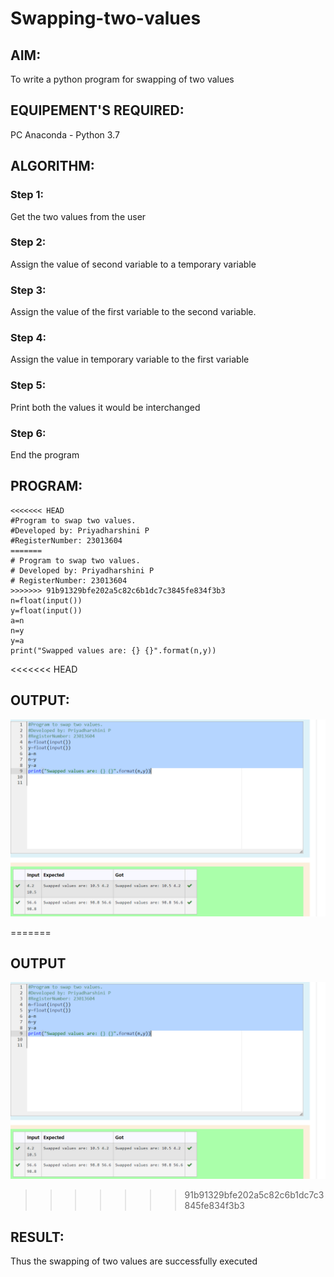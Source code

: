 # Swapping-two-values
## AIM:
To write a python program for swapping of two values
## EQUIPEMENT'S REQUIRED: 
PC
Anaconda - Python 3.7
## ALGORITHM: 
### Step 1:
Get the two values from the user
### Step 2: 
Assign the value of second variable to a temporary variable 
### Step 3: 
Assign the value of the first variable to the second variable.
### Step 4:  
Assign the value in temporary variable to the first variable
### Step 5: 
Print both the values it would be interchanged
### Step 6: 
End the program
## PROGRAM:
```
<<<<<<< HEAD
#Program to swap two values.
#Developed by: Priyadharshini P 
#RegisterNumber: 23013604
=======
# Program to swap two values.
# Developed by: Priyadharshini P 
# RegisterNumber: 23013604
>>>>>>> 91b91329bfe202a5c82c6b1dc7c3845fe834f3b3
n=float(input())
y=float(input())
a=n
n=y
y=a
print("Swapped values are: {} {}".format(n,y))
```
<<<<<<< HEAD
## OUTPUT:
![OUTPUT](image.png)

=======

## OUTPUT
![OUTPUT](image.png)
>>>>>>> 91b91329bfe202a5c82c6b1dc7c3845fe834f3b3

## RESULT:
Thus the swapping of two values are successfully executed



